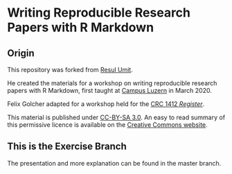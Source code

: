 # Writing Reproducible Research Papers with R Markdown

## Origin

This repository was forked from [Resul Umit](https://github.com/resulumit/rmd_workshop).

He created the materials for a workshop on writing reproducible research papers with R Markdown, first taught at [Campus Luzern](https://www.campus-luzern.ch/) in March 2020.

Felix Golcher adapted for a workshop held for the [CRC 1412 *Register*](https://sfb1412.hu-berlin.de/).

This material is published under [CC-BY-SA 3.0](https://github.com/resulumit/rmd_workshop/blob/master/LICENCE.md). An easy to read summary of this permissive licence is available on the [Creative Commons website](https://creativecommons.org/licenses/by-sa/3.0/).

##  This is the Exercise Branch

The presentation and more explanation can be found in the master branch.
